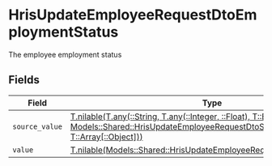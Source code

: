 # HrisUpdateEmployeeRequestDtoEmploymentStatus

The employee employment status


## Fields

| Field                                                                                                                                                                                                                | Type                                                                                                                                                                                                                 | Required                                                                                                                                                                                                             | Description                                                                                                                                                                                                          |
| -------------------------------------------------------------------------------------------------------------------------------------------------------------------------------------------------------------------- | -------------------------------------------------------------------------------------------------------------------------------------------------------------------------------------------------------------------- | -------------------------------------------------------------------------------------------------------------------------------------------------------------------------------------------------------------------- | -------------------------------------------------------------------------------------------------------------------------------------------------------------------------------------------------------------------- |
| `source_value`                                                                                                                                                                                                       | [T.nilable(T.any(::String, T.any(::Integer, ::Float), T::Boolean, Models::Shared::HrisUpdateEmployeeRequestDtoSchemas4, T::Array[::Object]))](../../models/shared/hrisupdateemployeerequestdtoschemassourcevalue.md) | :heavy_minus_sign:                                                                                                                                                                                                   | N/A                                                                                                                                                                                                                  |
| `value`                                                                                                                                                                                                              | [T.nilable(Models::Shared::HrisUpdateEmployeeRequestDtoSchemasValue)](../../models/shared/hrisupdateemployeerequestdtoschemasvalue.md)                                                                               | :heavy_minus_sign:                                                                                                                                                                                                   | N/A                                                                                                                                                                                                                  |